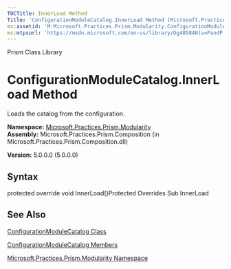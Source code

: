 ```yaml
---
TOCTitle: InnerLoad Method
Title: 'ConfigurationModuleCatalog.InnerLoad Method (Microsoft.Practices.Prism.Modularity)'
ms:assetid: 'M:Microsoft.Practices.Prism.Modularity.ConfigurationModuleCatalog.InnerLoad'
ms:mtpsurl: 'https://msdn.microsoft.com/en-us/library/Gg405846(v=PandP.50)'
---
```


Prism Class Library

ConfigurationModuleCatalog.InnerLoad Method
===============================================

Loads the catalog from the configuration.

**Namespace:** [Microsoft.Practices.Prism.Modularity](https://msdn.microsoft.com/n:microsoft.practices.prism.modularity)
**Assembly:** Microsoft.Practices.Prism.Composition (in Microsoft.Practices.Prism.Composition.dll)

**Version:** 5.0.0.0 (5.0.0.0)

## Syntax


protected override void InnerLoad()Protected Overrides Sub InnerLoad

See Also
--------


[ConfigurationModuleCatalog Class](https://msdn.microsoft.com/t:microsoft.practices.prism.modularity.configurationmodulecatalog)

[ConfigurationModuleCatalog Members](https://msdn.microsoft.com/allmembers.t:microsoft.practices.prism.modularity.configurationmodulecatalog)

[Microsoft.Practices.Prism.Modularity Namespace](https://msdn.microsoft.com/n:microsoft.practices.prism.modularity)
